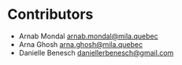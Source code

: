# Contributors

* Arnab Mondal [arnab.mondal@mila.quebec](mailto:arnab.mondal@mila.quebec)
* Arna Ghosh [arna.ghosh@mila.quebec](mailto:ghosharn@mila.quebec)
* Danielle Benesch [daniellerbenesch@gmail.com](mailto:daniellerbenesch@gmail.com)
